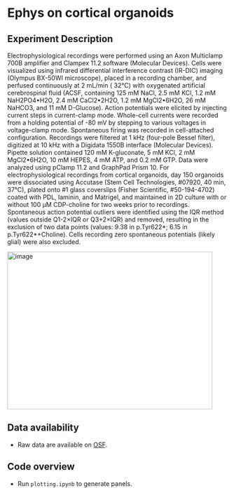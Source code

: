 # Ephys on cortical organoids

## Experiment Description
Electrophysiological recordings were performed using an Axon Multiclamp 700B amplifier and Clampex 11.2 software (Molecular Devices). Cells were visualized using infrared differential interference contrast (IR-DIC) imaging (Olympus BX-50WI microscope), placed in a recording chamber, and perfused continuously at 2 mL/min ( 32°C) with oxygenated artificial cerebrospinal fluid (ACSF, containing 125 mM NaCl, 2.5 mM KCl, 1.2 mM NaH2PO4•H2O, 2.4 mM CaCl2•2H2O, 1.2 mM MgCl2•6H2O, 26 mM NaHCO3, and 11 mM D-Glucose).
Action potentials were elicited by injecting current steps in current-clamp mode. Whole-cell currents were recorded from a holding potential of -80 mV by stepping to various voltages in voltage-clamp mode. Spontaneous firing was recorded in cell-attached configuration. Recordings were filtered at 1 kHz (four-pole Bessel filter), digitized at 10 kHz with a Digidata 1550B interface (Molecular Devices). Pipette solution contained 120 mM K-gluconate, 5 mM KCl, 2 mM MgCl2•6H2O, 10 mM HEPES, 4 mM ATP, and 0.2 mM GTP. Data were analyzed using pClamp 11.2 and GraphPad Prism 10.
For electrophysiological recordings from cortical organoids, day 150 organoids were dissociated using Accutase (Stem Cell Technologies, #07920, 40 min, 37°C), plated onto #1 glass coverslips (Fisher Scientific, #50-194-4702) coated with PDL, laminin, and Matrigel, and maintained in 2D culture with or without 100 µM CDP-choline for two weeks prior to recordings.
Spontaneous action potential outliers were identified using the IQR method (values outside Q1-2×IQR or Q3+2×IQR) and removed, resulting in the exclusion of two data points (values: 9.38 in p.Tyr622*; 6.15 in p.Tyr622*+Choline). Cells recording zero spontaneous potentials (likely glial) were also excluded.

<img width="468" height="360" alt="image" src="https://github.com/user-attachments/assets/beb3c25c-33e3-4acd-bcc4-d099850f74ff" />

## Data availability
- Raw data are available on [OSF](https://osf.io/em92c/).

## Code overview
- Run `plotting.ipynb` to generate panels.
